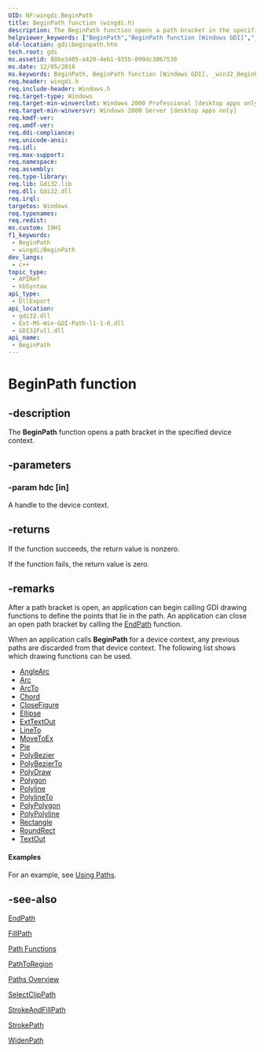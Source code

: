 ```yaml
---
UID: NF:wingdi.BeginPath
title: BeginPath function (wingdi.h)
description: The BeginPath function opens a path bracket in the specified device context.
helpviewer_keywords: ["BeginPath","BeginPath function [Windows GDI]","_win32_BeginPath","gdi.beginpath","wingdi/BeginPath"]
old-location: gdi\beginpath.htm
tech.root: gdi
ms.assetid: 88be3405-a420-4eb1-935b-099dc3067530
ms.date: 12/05/2018
ms.keywords: BeginPath, BeginPath function [Windows GDI], _win32_BeginPath, gdi.beginpath, wingdi/BeginPath
req.header: wingdi.h
req.include-header: Windows.h
req.target-type: Windows
req.target-min-winverclnt: Windows 2000 Professional [desktop apps only]
req.target-min-winversvr: Windows 2000 Server [desktop apps only]
req.kmdf-ver: 
req.umdf-ver: 
req.ddi-compliance: 
req.unicode-ansi: 
req.idl: 
req.max-support: 
req.namespace: 
req.assembly: 
req.type-library: 
req.lib: Gdi32.lib
req.dll: Gdi32.dll
req.irql: 
targetos: Windows
req.typenames: 
req.redist: 
ms.custom: 19H1
f1_keywords:
 - BeginPath
 - wingdi/BeginPath
dev_langs:
 - c++
topic_type:
 - APIRef
 - kbSyntax
api_type:
 - DllExport
api_location:
 - gdi32.dll
 - Ext-MS-Win-GDI-Path-l1-1-0.dll
 - GDI32Full.dll
api_name:
 - BeginPath
---
```


# BeginPath function


## -description

The <b>BeginPath</b> function opens a path bracket in the specified device context.

## -parameters

### -param hdc [in]

A handle to the device context.

## -returns

If the function succeeds, the return value is nonzero.

If the function fails, the return value is zero.

## -remarks

After a path bracket is open, an application can begin calling GDI drawing functions to define the points that lie in the path. An application can close an open path bracket by calling the <a href="/windows/desktop/api/wingdi/nf-wingdi-endpath">EndPath</a> function.

When an application calls <b>BeginPath</b> for a device context, any previous paths are discarded from that device context. The following list shows which drawing functions can be used.

<ul>
<li>
<a href="/windows/desktop/api/wingdi/nf-wingdi-anglearc">AngleArc</a>
</li>
<li>
<a href="/windows/desktop/api/wingdi/nf-wingdi-arc">Arc</a>
</li>
<li>
<a href="/windows/desktop/api/wingdi/nf-wingdi-arcto">ArcTo</a>
</li>
<li>
<a href="/windows/desktop/api/wingdi/nf-wingdi-chord">Chord</a>
</li>
<li>
<a href="/windows/desktop/api/wingdi/nf-wingdi-closefigure">CloseFigure</a>
</li>
<li>
<a href="/windows/desktop/api/wingdi/nf-wingdi-ellipse">Ellipse</a>
</li>
<li>
<a href="/windows/desktop/api/wingdi/nf-wingdi-exttextouta">ExtTextOut</a>
</li>
<li>
<a href="/windows/desktop/api/wingdi/nf-wingdi-lineto">LineTo</a>
</li>
<li>
<a href="/windows/desktop/api/wingdi/nf-wingdi-movetoex">MoveToEx</a>
</li>
<li>
<a href="/windows/desktop/api/wingdi/nf-wingdi-pie">Pie</a>
</li>
<li>
<a href="/windows/desktop/api/wingdi/nf-wingdi-polybezier">PolyBezier</a>
</li>
<li>
<a href="/windows/desktop/api/wingdi/nf-wingdi-polybezierto">PolyBezierTo</a>
</li>
<li>
<a href="/windows/desktop/api/wingdi/nf-wingdi-polydraw">PolyDraw</a>
</li>
<li>
<a href="/windows/desktop/api/wingdi/nf-wingdi-polygon">Polygon</a>
</li>
<li>
<a href="/windows/desktop/api/wingdi/nf-wingdi-polyline">Polyline</a>
</li>
<li>
<a href="/windows/desktop/api/wingdi/nf-wingdi-polylineto">PolylineTo</a>
</li>
<li>
<a href="/windows/desktop/api/wingdi/nf-wingdi-polypolygon">PolyPolygon</a>
</li>
<li>
<a href="/windows/desktop/api/wingdi/nf-wingdi-polypolyline">PolyPolyline</a>
</li>
<li>
<a href="/windows/desktop/api/wingdi/nf-wingdi-rectangle">Rectangle</a>
</li>
<li>
<a href="/windows/desktop/api/wingdi/nf-wingdi-roundrect">RoundRect</a>
</li>
<li>
<a href="/windows/desktop/api/wingdi/nf-wingdi-textouta">TextOut</a>
</li>
</ul>

#### Examples

For an example, see <a href="/windows/desktop/gdi/using-paths">Using Paths</a>.

<div class="code"></div>

## -see-also

<a href="/windows/desktop/api/wingdi/nf-wingdi-endpath">EndPath</a>



<a href="/windows/desktop/api/wingdi/nf-wingdi-fillpath">FillPath</a>



<a href="/windows/desktop/gdi/path-functions">Path Functions</a>



<a href="/windows/desktop/api/wingdi/nf-wingdi-pathtoregion">PathToRegion</a>



<a href="/windows/desktop/gdi/paths">Paths Overview</a>



<a href="/windows/desktop/api/wingdi/nf-wingdi-selectclippath">SelectClipPath</a>



<a href="/windows/desktop/api/wingdi/nf-wingdi-strokeandfillpath">StrokeAndFillPath</a>



<a href="/windows/desktop/api/wingdi/nf-wingdi-strokepath">StrokePath</a>



<a href="/windows/desktop/api/wingdi/nf-wingdi-widenpath">WidenPath</a>